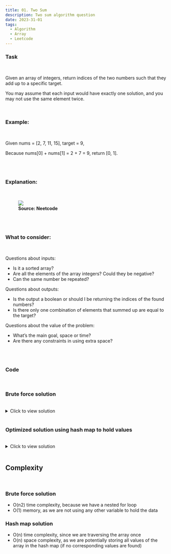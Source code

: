 ```yaml
---
title: 01. Two Sum
description: Two sum algorithm question
date: 2023-31-01
tags:
  - Algorithm
  - Array
  - Leetcode
---
```


### Task

<br />

Given an array of integers, return indices of the two numbers such that they add up to a specific target.

You may assume that each input would have exactly one solution, and you may not use the same element twice.

<br />

### Example:

<br />

Given nums = [2, 7, 11, 15], target = 9,

Because nums[0] + nums[1] = 2 + 7 = 9,
return [0, 1].

<br />
<br />

### Explanation:

<br />

<figure>
<img class="blogPostImage" src="../assets/images/twoSum.png">
<figcaption><b>Source: Neetcode</b></figcaption>
</figure>

<br />
<br />

### What to consider:

<br />

Questions about inputs:

- Is it a sorted array?
- Are all the elements of the array integers? Could they be negative?
- Can the same number be repeated?

Questions about outputs:

- Is the output a boolean or should I be returning the indices of the found numbers?
- Is there only one combination of elements that summed up are equal to the target?

Questions about the value of the problem:

- What’s the main goal, space or time?
- Are there any constraints in using extra space?

<br />
<br />

### Code

<br />

### Brute force solution

<br />

<details>
  <summary>Click to view solution</summary>

```js
var twoSum = function (nums, target) {
  for (let i = 0; i < nums.length; i++) {
    for (let j = i + 1; j < nums.length; j++) {
      if (target === nums[i] + nums[j]) {
        return [i, j];
      }
    }
  }
};

twoSum([2, 7, 11, 15], 9);
```

</details>

<br />

### Optimized solution using hash map to hold values

<br />

<details>
  <summary>Click to view solution</summary>

```js
var twoSum = function (nums, target) {
  // the purpose of the object is to store the numbers we have seen and the indexes they appear at
  const seenNums = {};
  for (let i = 0; i < nums.length; i++) {
    let n = nums[i];
    // amount needed to add to the current number to get to the target
    // if the number has already been added to the object,
    //return its index (saved in the object) and the current index
    if (seenNums[target - n] !== undefined) {
      return [seenNums[target - n], i];
    }
    // if the number has not been seen yet, add it to the object
    seenNums[n] = i;
  }
  return [];
};

twoSum([2, 7, 11, 15], 9);
```

</details>

<br />

## Complexity

<br />

### Brute force solution

- O(n2) time complexity, because we have a nested for loop
- O(1) memory, as we are not using any other variable to hold the data

### Hash map solution

- O(n) time complexity, since we are traversing the array once
- O(n) space complexity, as we are potentially storing all values of the array in the hash map (if no corresponding values are found)
